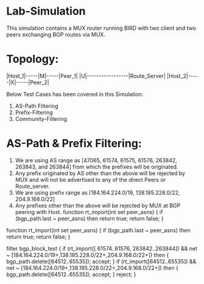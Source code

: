 # Lab-Simulation
This simulation contains a MUX router running BIRD with two client and two peers exchanging BGP routes via MUX.

Topology:
==========

|Host_1|-----|M|-----|Peer_1|
             |U|-----------------|Route_Server|
|Host_2|-----|X|-----|Peer_2|


Below Test Cases has been covered in this Simulation:

1) AS-Path Filtering
2) Prefix-Filtering
3) Community-Filtering

AS-Path & Prefix Filtering:
===========================
1) We are using AS range as [47065, 61574, 61575, 61576, 263842, 263843, and 263844] from which the prefixes will be originated.
2) Any prefix originated by AS other than the above will be rejected by MUX and will not be advertised to any of the direct 
Peers or Route_server.
3) We are using prefix range as [184.164.224.0/19, 138.185.228.0/22, 204.9.168.0/22]
4) Any prefixes other than the above will be rejected by MUX at BGP peering with Host.
function rt_import(int set peer_asns)
{
 if (bgp_path.last ~ peer_asns) then return true;
 return false;
}

function rt_import(int set peer_asns)
{
 if (bgp_path.last ~ peer_asns) then return true;
 return false;
}

filter bgp_block_test
{
 if (rt_import([ 61574..61576, 263842..263844]) && net ~ [184.164.224.0/19+,138.185.228.0/22+,204.9.168.0/22+]) then
 {    bgp_path.delete([64512..65535]);
      accept;
 }
 if (rt_import([64512..65535]) && net ~ [184.164.224.0/19+,138.185.228.0/22+,204.9.168.0/22+]) then
 {    bgp_path.delete([64512..65535]);
      accept;
 }
 reject;
}
